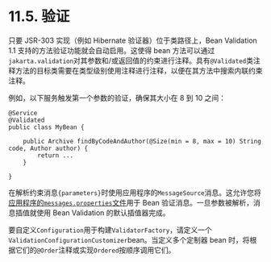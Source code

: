 # 11.5. 验证

只要 JSR-303 实现（例如 Hibernate 验证器）位于类路径上，Bean Validation 1.1 支持的方法验证功能就会自动启用。这使得 bean 方法可以通过`jakarta.validation`对其参数和/或返回值的约束进行注释。具有`@Validated`类注释方法的目标类需要在类型级别使用注释进行注释，以便在其方法中搜索内联约束注释。

例如，以下服务触发第一个参数的验证，确保其大小在 8 到 10 之间：

```
@Service
@Validated
public class MyBean {
​
    public Archive findByCodeAndAuthor(@Size(min = 8, max = 10) String code, Author author) {
        return ...
    }
​
}
```

在解析约束消息`{parameters}`时使用应用程序的`MessageSource`消息。这允许您将[应用程序的`messages.properties`文件](https://docs.spring.io/spring-boot/docs/current/reference/htmlsingle/#features.internationalization)用于 Bean 验证消息。一旦参数被解析，消息插值就使用 Bean Validation 的默认插值器完成。

要自定义`Configuration`用于构建`ValidatorFactory`，请定义一个`ValidationConfigurationCustomizer`bean。当定义多个定制器 bean 时，将根据它们的`@Order`注释或实现`Ordered`按顺序调用它们。
